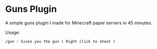 # Guns Plugin
A simple guns plugin I made for Minecraft paper servers in 45 minutes.

Usage:
```
/gun : Gives you the gun ( Right click to shoot )
```
